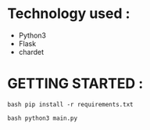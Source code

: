 # Technology used : 
- Python3
- Flask
- chardet

# GETTING STARTED : 

`bash
pip install -r requirements.txt
`

`bash
python3 main.py
`
